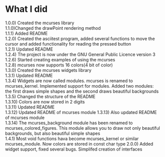 # What I did

1.0.0) Created the mcurses library  
1.1.0)Changed the drawPoint rendering method  
1.1.1) Added README  
1.2.0) Created the asciitest program, added several functions to 
move the cursor and added functionality for reading the pressed button  
1.2.1) Updated README  
1.2.4) The project is now under the GNU General Public Licence version 3  
1.2.6) Started creating examples of using the mcurses  
1.2.8) mcurses now supports 16 colors(4 bit of color)  
1.3.0) Created the mcurses widgets library  
1.3.1) Updated README  
1.3.4) Widgets are now called modules. mcurses is renamed to 
mcurses_kernel. Implemented support for modules. Added two modules: 
the first draws simple shapes and the second draws beautiful backgrounds  
1.3.5) Changed the structure of the README  
1.3.10) Colors are now stored in 2 digits  
1.3.11) Updated README  
1.3.12) Updated README of mcurses module 
1.3.13) Also updated README of mcurses module  
1.3.14) The mcurses_background module has been renamed to 
mcurses_colored_figures. This module allows you to draw not only beautiful 
backgrounds, but also beautiful simple shapes  
1.4.1) Most void functions hava become mcurses_kernel or similar mcurses_module. Now colors are stored in const char type
2.0.0) Added widget support, fixed several bugs. Simplifed creation of interfaces
